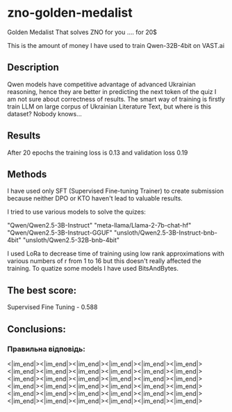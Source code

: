 # zno-golden-medalist
Golden Medalist That solves ZNO for you .... for 20$

This is the amount of money I have used to train Qwen-32B-4bit on VAST.ai 

## Description

Qwen models have competitive advantage of advanced Ukrainian reasoning, hence they are better in predicting the next token of the quiz 
I am not sure about correctness of results. The smart way of training is firstly train LLM on large corpus of Ukrainian Literature Text, but where is this dataset? Nobody knows...

## Results 

After 20 epochs the training loss is 0.13 and validation loss 0.19

## Methods 

I have used only SFT (Supervised Fine-tuning Trainer) to create submission because neither DPO or KTO haven't lead to valuable results.

I tried to use various models to solve the quizes:

 "Qwen/Qwen2.5-3B-Instruct"
 "meta-llama/Llama-2-7b-chat-hf"
 "Qwen/Qwen2.5-3B-Instruct-GGUF"
 "unsloth/Qwen2.5-3B-Instruct-bnb-4bit" 
 "unsloth/Qwen2.5-32B-bnb-4bit"

I used LoRa to decrease time of training using low rank approximations with various numbers of r from 1 to 16 but this doesn't really affected the training.
To quatize some models I have used BitsAndBytes.

## The best score:

Supervised Fine Tuning - 0.588

## Conclusions:

### Правильна відповідь:
<|im_end|><|im_end|><|im_end|><|im_end|><|im_end|><|im_end|> <|im_end|><|im_end|><|im_end|><|im_end|><|im_end|><|im_end|><|im_end|><|im_end|><|im_end|><|im_end|><|im_end|><|im_end|><|im_end|><|im_end|><|im_end|><|im_end|><|im_end|><|im_end|><|im_end|><|im_end|><|im_end|><|im_end|><|im_end|><|im_end|><|im_end|><|im_end|><|im_end|><|im_end|><|im_end|><|im_end|>
